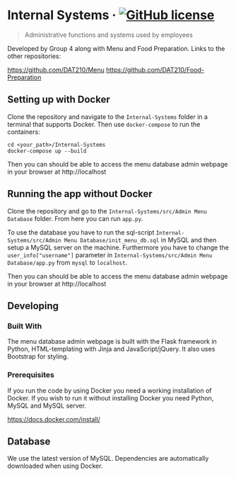 # Internal Systems &middot; [![GitHub license](https://img.shields.io/badge/license-MIT-blue.svg?style=flat-square)](https://github.com/your/your-project/blob/master/LICENSE)
> Administrative functions and systems used by employees

Developed by Group 4 along with Menu and Food Preparation. Links to the other repositories: 

https://github.com/DAT210/Menu
https://github.com/DAT210/Food-Preparation

## Setting up with Docker

Clone the repository and navigate to the `Internal-Systems` folder in a terminal that supports Docker. Then use `docker-compose` to run the containers:

```shell
cd <your_path>/Internal-Systems
docker-compose up --build
```

Then you can should be able to access the menu database admin webpage in your browser at http://localhost

## Running the app without Docker

Clone the repository and go to the `Internal-Systems/src/Admin Menu Database` folder. From here you can run `app.py`.

To use the database you have to run the sql-script `Internal-Systems/src/Admin Menu Database/init_menu_db.sql` in MySQL and then setup a MySQL server on the machine. Furthermore you have to change the `user_info["username"]` parameter in `Internal-Systems/src/Admin Menu Database/app.py` from `mysql` to `localhost`.

Then you can should be able to access the menu database admin webpage in your browser at http://localhost

## Developing

### Built With
The menu database admin webpage is built with the Flask framework in Python, HTML-templating with Jinja and JavaScript/jQuery. It also uses Bootstrap for styling.

### Prerequisites
If you run the code by using Docker you need a working installation of Docker. If you wish to run it without installing Docker you need Python, MySQL and MySQL server.

https://docs.docker.com/install/


## Database

We use the latest version of MySQL. Dependencies are automatically downloaded when using Docker.

